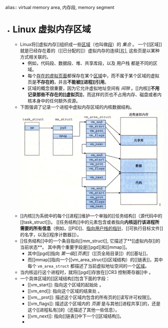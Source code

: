 alias:: virtual memory area, 内存段, memory segment

- # Linux 虚拟内存区域
	- Linux将[[虚拟内存]]组织成一些[区域]([[虚拟内存区域]])（也叫做[段]([[内存段]])）的 *集合* 。
	  一个[[区域]]就是已经存在着的（[[已分配的]]）虚拟内存的连续[[片]](chunk), 这些页是以某种方式相关联的。
		- 例如，代码段、数据段、堆、共享库段，以及 用户栈 都是不同的区域。
		- 每个[存在的虚拟页面]([[已分配页]])都保存在某个[区域]([[虚拟内存区域]])中，而不属于某个区域的虚拟页是**不存在的**，并且**不能被[[进程]]引用**。
		- 区域的概念很重要，因为它允许虚拟地址空间有 *间隙* 。[[内核]]**不用记录那些不存在的[[虚拟页]]**，而这样的页也不占用内存、磁盘或者内核本身中的任何额外资源。
	- 下图强调了记录一个进程中虚拟内存区域的内核数据结构。
	  ![Linux 是如何组织虚拟内存的.png](../assets/image_1701961319774_0.png)
	- [[内核]]为系统中的每个[[进程]]维护一个单独的[[任务结构]]（源代码中的[[task_struct]])。
	  [[任务结构]]中的元素包含或者指向**内核运行该进程所需要的所有信息**（例如，[[PID]]、[指向用户栈的指针]([[栈指针]])、[[可执行目标文件]]的名字，以及[[程序计数器]]）。
	- [[任务结构]]中的一个条目指向[[mm_struct]], 它描述了**[[虚拟内存]]的当前状态**。 
	  其中两个重要字段是[[pgd]]和[[mmap]]。
		- 其中[[pgd]]指向 *第一级[[页表]]*（[[页全局目录]]）的[[基址]]，
		- 而[[mmap]]指向一个[[vm_area_struct]](区域结构）的[[链表]]，其中每个 `vm_area_struct` 都描述了当前虚拟地址空间的一个[区域]([[虚拟内存区域]])。
	- 当内核运行这个进程时，就将[[pgd]]存放在[[CR3 控制寄存器]]中 。
	- 一个具体区域的[[区域结构]]包含下面的字段：
		- [[vm_start]]: 指向这个区域的起始处 。
		- [[vm_end]]: 指向这个区域的结束处 。
		- [[vm__prot]]: 描述这个区域内包含的所有页的[[读写许可权限]]。
		- [[vm_flags]]: 描述这个区域内的 *页面* 是与其他[[进程共享]]的，还是这个[[进程私有]]的（还描述了其他一些信息）。
		- [[vm_next]]: 指向[[链表]]中下一个[[区域结构]]。
		-